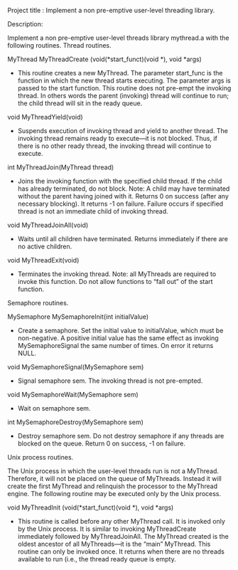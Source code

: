 
Project title :
Implement a non pre-emptive user-level threading library.

Description:

Implement a non pre-emptive user-level threads library mythread.a with the following routines.
Thread routines.

MyThread MyThreadCreate (void(*start_funct)(void *), void *args)
- This routine creates a new MyThread. The parameter start_func is the function in which the new thread starts executing. The parameter args is passed to the start function. This routine does not pre-empt the invoking thread. In others words the parent (invoking) thread will continue to run; the child thread will sit in the ready queue.

void MyThreadYield(void)
- Suspends execution of invoking thread and yield to another thread. The invoking thread remains ready to execute—it is not blocked. Thus, if there is no other ready thread, the invoking thread will continue to execute.

int MyThreadJoin(MyThread thread)
- Joins the invoking function with the specified child thread. If the child has already terminated, do not block. Note: A child may have terminated without the parent having joined with it. Returns 0 on success (after any necessary blocking). It returns -1 on failure. Failure occurs if specified thread is not an immediate child of invoking thread.

void MyThreadJoinAll(void)
- Waits until all children have terminated. Returns immediately if there are no active children.

void MyThreadExit(void)
- Terminates the invoking thread. Note: all MyThreads are required to invoke this function. Do not allow functions to “fall out” of the start function.


Semaphore routines.

MySemaphore MySemaphoreInit(int initialValue)
- Create a semaphore. Set the initial value to initialValue, which must be non-negative. A positive initial value has the same effect as invoking MySemaphoreSignal the same number of times. On error it returns NULL.

void MySemaphoreSignal(MySemaphore sem)
- Signal semaphore sem. The invoking thread is not pre-empted.

void MySemaphoreWait(MySemaphore sem)
- Wait on semaphore sem.

int MySemaphoreDestroy(MySemaphore sem)
- Destroy semaphore sem. Do not destroy semaphore if any threads are blocked on the queue. Return 0 on success, -1 on failure.


Unix process routines.

The Unix process in which the user-level threads run is not a MyThread. Therefore, it will not be placed on the queue of MyThreads. Instead it will create the first MyThread and relinquish the processor to the MyThread engine.
The following routine may be executed only by the Unix process.

void MyThreadInit (void(*start_funct)(void *), void *args)
- This routine is called before any other MyThread call. It is invoked only by the Unix process. It is similar to invoking MyThreadCreate immediately followed by MyThreadJoinAll. The MyThread created is the oldest ancestor of all MyThreads—it is the “main” MyThread. This routine can only be invoked once. It returns when there are no threads available to run (i.e., the thread ready queue is empty.